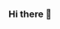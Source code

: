 ### Hi there 👋

<!--
**huayizhou/huayizhou** is a ✨ _special_ ✨ repository because its `README.md` (this file) appears on your GitHub profile.

Here are some ideas to get you started:

- 🔭 I’m currently working on testing solving MAX-CUT problems by Ising model.
- 🌱 I’m currently learning ...
- 👯 I’m looking to collaborate on ...
- 🤔 I’m looking for help with ...
- 💬 Ask me about ...
- 📫 How to reach me: hyzhouseu@hotmail.com
- 😄 Pronouns: ...
- ⚡ Fun fact: ...
-->
